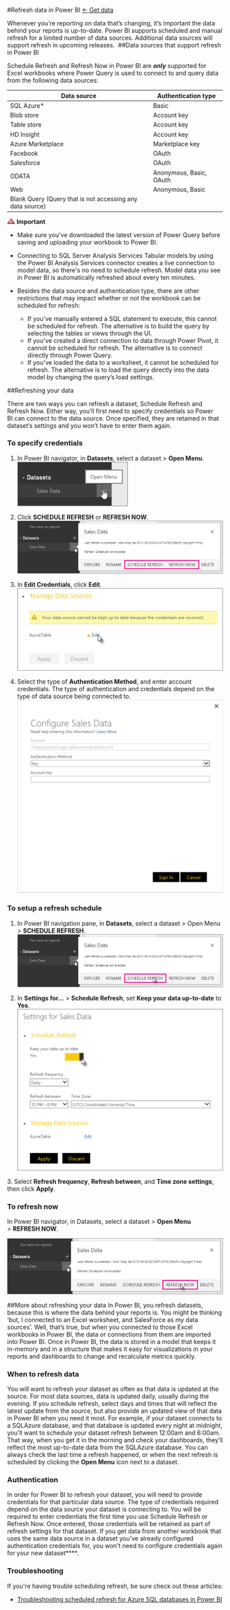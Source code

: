 <properties 
   pageTitle="Refresh data in Power BI" 
   description="Refresh data in Power BI" 
   services="powerbi" 
   documentationCenter="" 
   authors="v-anpasi" 
   manager="mblythe" 
   editor=""
   tags=""/>
 
<tags
   ms.service="powerbi"
   ms.devlang="NA"
   ms.topic="article"
   ms.tgt_pltfrm="NA"
   ms.workload="powerbi"
   ms.date=""
   ms.author="v-anpasi"/>

#Refresh data in Power BI
[← Get data](https://support.powerbi.com/knowledgebase/topics/63369-get-data)

Whenever you’re reporting on data that’s changing, it’s important the data behind your reports is up-to-date. Power BI supports scheduled and manual refresh for a limited number of data sources. Additional data sources will support refresh in upcoming releases.﻿
﻿
##Data sources that support refresh in Power BI

Schedule Refresh and Refresh Now in Power BI are ***only*** supported for Excel workbooks where Power Query is used to connect to and query data from the following data sources:  

|Data source|Authentication type|
|---|---|
|SQL Azure*|Basic|
|Blob store|Account key|
|Table store|Account key
|HD Insight|Account key|
|Azure Marketplace|Marketplace key|
|Facebook|OAuth|
|Salesforce|OAuth|
|ODATA|Anonymous, Basic, OAuth|
|Web|Anonymous, Basic|
|Blank Query (Query that is not accessing any data source)|

![](media/powerbi-refresh-data/important.png) **Important**

- Make sure you've downloaded the latest version of Power Query before saving and uploading your workbook to Power BI.

- Connecting to SQL Server Analysis Services Tabular models by using the Power BI Analysis Services connector creates a live connection to model data, so there's no need to schedule refresh. Model data you see in Power BI is automatically refreshed about every ten minutes.

- Besides the data source and authentication type, there are other restrictions that may impact whether or not the workbook can be scheduled for refresh:

	-   If you've manually entered a SQL statement to execute, this cannot be scheduled for refresh. The alternative is to build the query by selecting the tables or views through the UI.
	-   If you've created a direct connection to data through Power Pivot, it cannot be scheduled for refresh. The alternative is to connect directly through Power Query.
	-   If you've loaded the data to a worksheet, it cannot be scheduled for refresh. The alternative is to load the query directly into the data model by changing the query’s load settings.

##Refreshing your data

﻿There are two ways you can refresh a dataset, Schedule Refresh and Refresh Now. Either way, you’ll first need to specify credentials so Power BI can connect to the data source. Once specified, they are retained in that dataset’s settings and you won’t have to enter them again.
### To specify credentials

1. ﻿In Power BI navigator, in **Datasets**, select a dataset \> **Open Menu**.  
 ![](media/powerbi-refresh-data/RefreshData_ConfigCred_1.png)

2. ﻿Click **SCHEDULE REFRESH** or **REFRESH NOW**.  
![](media/powerbi-refresh-data/RefreshData_ConfigCred_2.png)

3. In **Edit Credentials**, click **Edit**.  
	![](media/powerbi-refresh-data/RefreshData_ConfigCred_3.png)

4. Select the type of **Authentication Method**, and enter account credentials. The type of authentication and credentials depend on the type of data source being connected to.  
![](media/powerbi-refresh-data/RefreshData_ConfigCred_4.png)

### To setup a refresh schedule


1. In Power BI navigation pane, in **Datasets**, select a dataset \> Open Menu \> **SCHEDULE REFRESH**.
![](media/powerbi-refresh-data/RefreshData_RefSched_1.png)


2. In **Settings for…** \> **Schedule Refresh**, set **Keep your data up-to-date** to **Yes**.
![](media/powerbi-refresh-data/RefreshData_RefSched_2.png)  

﻿﻿3. Select **Refresh frequency**, **Refresh between**, and **Time zone settings**, then click **Apply**.

### To refresh now

﻿In Power BI navigator, in Datasets, select a dataset \> **Open Menu** \> **REFRESH NOW**.
  
![](media/powerbi-refresh-data/RefreshData_RefNow_1.png)

##More about refreshing your data
﻿In Power BI, you refresh datasets, because this is where the data behind your reports is. You might be thinking ‘but, I connected to an Excel worksheet, and SalesForce as my data sources’. Well, that’s true, but when you connected to those Excel workbooks in Power BI, the data or connections from them are imported into Power BI. Once in Power BI, the data is stored in a model that keeps it in-memory and in a structure that makes it easy for visualizations in your reports and dashboards to change and recalculate metrics quickly.
### When to refresh data

﻿﻿You will want to refresh your dataset as often as that data is updated at the source. For most data sources, data is updated daily, usually during the evening. If you schedule refresh, select days and times that will reflect the latest update from the source, but also provide an updated view of that data in Power BI when you need it most. For example, if your dataset connects to a SQLAzure database, and that database is updated every night at midnight, you'll want to schedule your dataset refresh between 12:00am and 6:00am. That way, when you get it in the morning and check your dashboards, they’ll reflect the most up-to-date data from the SQLAzure database﻿. You can always check the last time a refresh happened, or when the next refresh is scheduled by clicking the **Open Menu** icon next to a dataset.
### Authentication

﻿﻿﻿In order for Power BI to refresh your dataset, you will need to provide credentials for that particular data source. The type of credentials required depend on the data source your dataset is connecting to. You will be required to enter credentials the first time you use Schedule Refresh or Refresh Now. Once entered, those credentials will be retained as part of refresh settings for that dataset. If you get data from another workbook that uses the same data source in a dataset you've already configured authentication credentials for, you won't need to configure credentials again for your new dataset**﻿**﻿.
### Troubleshooting

﻿If you're having trouble scheduling refresh, be sure check out these articles:

- [Troubleshooting scheduled refresh for Azure SQL databases in Power BI](https://support.powerbi.com/knowledgebase/articles/527228-troublehooting-scheduled-refresh-for-azure-sql-dat)
